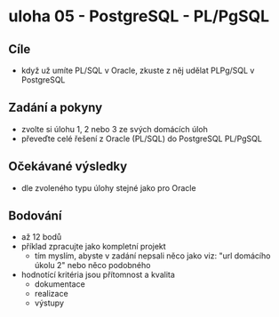 # uloha 05  - PostgreSQL - PL/PgSQL

## Cíle
  - když už umíte PL/SQL v Oracle, zkuste z něj udělat PLPg/SQL v PostgreSQL

## Zadání a pokyny
  - zvolte si úlohu 1, 2 nebo 3 ze svých domácích úloh
  - převeďte celé řešení z Oracle (PL/SQL) do PostgreSQL PL/PgSQL

## Očekávané výsledky
  - dle zvoleného typu úlohy stejné jako pro Oracle

## Bodování
  - až 12 bodů
  - příklad zpracujte jako kompletní projekt
    - tím myslím, abyste v zadání nepsali něco jako viz: "url domácího úkolu 2" nebo něco podobného
  - hodnotící kritéria jsou přítomnost a kvalita
    - dokumentace
    - realizace
    - výstupy


